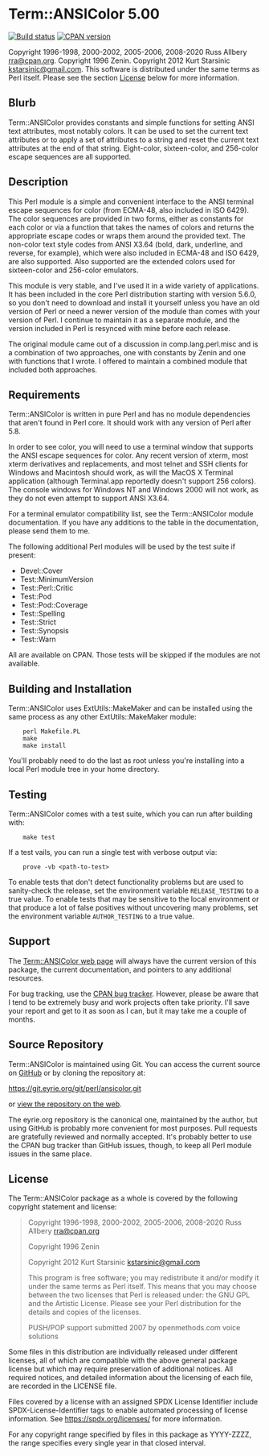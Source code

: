 # Term::ANSIColor 5.00

[![Build
status](https://travis-ci.org/rra/ansicolor.svg?branch=master)](https://travis-ci.org/rra/ansicolor)
[![CPAN
version](https://img.shields.io/cpan/v/Term-ANSIColor.svg)](https://metacpan.org/release/Term-ANSIColor)

Copyright 1996-1998, 2000-2002, 2005-2006, 2008-2020 Russ Allbery
<rra@cpan.org>.  Copyright 1996 Zenin.  Copyright 2012 Kurt Starsinic
<kstarsinic@gmail.com>.  This software is distributed under the same terms
as Perl itself.  Please see the section [License](#license) below for more
information.

## Blurb

Term::ANSIColor provides constants and simple functions for setting ANSI
text attributes, most notably colors.  It can be used to set the current
text attributes or to apply a set of attributes to a string and reset the
current text attributes at the end of that string.  Eight-color,
sixteen-color, and 256-color escape sequences are all supported.

## Description

This Perl module is a simple and convenient interface to the ANSI terminal
escape sequences for color (from ECMA-48, also included in ISO 6429).  The
color sequences are provided in two forms, either as constants for each
color or via a function that takes the names of colors and returns the
appropriate escape codes or wraps them around the provided text.  The
non-color text style codes from ANSI X3.64 (bold, dark, underline, and
reverse, for example), which were also included in ECMA-48 and ISO 6429,
are also supported.  Also supported are the extended colors used for
sixteen-color and 256-color emulators.

This module is very stable, and I've used it in a wide variety of
applications.  It has been included in the core Perl distribution starting
with version 5.6.0, so you don't need to download and install it yourself
unless you have an old version of Perl or need a newer version of the
module than comes with your version of Perl.  I continue to maintain it as
a separate module, and the version included in Perl is resynced with mine
before each release.

The original module came out of a discussion in comp.lang.perl.misc and is
a combination of two approaches, one with constants by Zenin and one with
functions that I wrote.  I offered to maintain a combined module that
included both approaches.

## Requirements

Term::ANSIColor is written in pure Perl and has no module dependencies
that aren't found in Perl core.  It should work with any version of Perl
after 5.8.

In order to see color, you will need to use a terminal window that
supports the ANSI escape sequences for color.  Any recent version of
xterm, most xterm derivatives and replacements, and most telnet and SSH
clients for Windows and Macintosh should work, as will the MacOS X
Terminal application (although Terminal.app reportedly doesn't support 256
colors).  The console windows for Windows NT and Windows 2000 will not
work, as they do not even attempt to support ANSI X3.64.

For a terminal emulator compatibility list, see the Term::ANSIColor module
documentation.  If you have any additions to the table in the
documentation, please send them to me.

The following additional Perl modules will be used by the test suite if
present:

* Devel::Cover
* Test::MinimumVersion
* Test::Perl::Critic
* Test::Pod
* Test::Pod::Coverage
* Test::Spelling
* Test::Strict
* Test::Synopsis
* Test::Warn

All are available on CPAN.  Those tests will be skipped if the modules are
not available.

## Building and Installation

Term::ANSIColor uses ExtUtils::MakeMaker and can be installed using the
same process as any other ExtUtils::MakeMaker module:

```
    perl Makefile.PL
    make
    make install
```

You'll probably need to do the last as root unless you're installing into
a local Perl module tree in your home directory.

## Testing

Term::ANSIColor comes with a test suite, which you can run after building
with:

```
    make test
```

If a test vails, you can run a single test with verbose output via:

```
    prove -vb <path-to-test>
```

To enable tests that don't detect functionality problems but are used to
sanity-check the release, set the environment variable `RELEASE_TESTING`
to a true value.  To enable tests that may be sensitive to the local
environment or that produce a lot of false positives without uncovering
many problems, set the environment variable `AUTHOR_TESTING` to a true
value.

## Support

The [Term::ANSIColor web
page](https://www.eyrie.org/~eagle/software/ansicolor/) will always have
the current version of this package, the current documentation, and
pointers to any additional resources.

For bug tracking, use the [CPAN bug
tracker](https://rt.cpan.org/Dist/Display.html?Name=Term-ANSIColor).
However, please be aware that I tend to be extremely busy and work
projects often take priority.  I'll save your report and get to it as soon
as I can, but it may take me a couple of months.

## Source Repository

Term::ANSIColor is maintained using Git.  You can access the current
source on [GitHub](https://github.com/rra/ansicolor) or by cloning the
repository at:

https://git.eyrie.org/git/perl/ansicolor.git

or [view the repository on the
web](https://git.eyrie.org/?p=perl/ansicolor.git).

The eyrie.org repository is the canonical one, maintained by the author,
but using GitHub is probably more convenient for most purposes.  Pull
requests are gratefully reviewed and normally accepted.  It's probably
better to use the CPAN bug tracker than GitHub issues, though, to keep all
Perl module issues in the same place.

## License

The Term::ANSIColor package as a whole is covered by the following
copyright statement and license:

> Copyright 1996-1998, 2000-2002, 2005-2006, 2008-2020
>     Russ Allbery <rra@cpan.org>
>
> Copyright 1996
>     Zenin
>
> Copyright 2012
>     Kurt Starsinic <kstarsinic@gmail.com>
>
> This program is free software; you may redistribute it and/or modify it
> under the same terms as Perl itself.  This means that you may choose
> between the two licenses that Perl is released under: the GNU GPL and the
> Artistic License.  Please see your Perl distribution for the details and
> copies of the licenses.
>
> PUSH/POP support submitted 2007 by openmethods.com voice solutions

Some files in this distribution are individually released under different
licenses, all of which are compatible with the above general package
license but which may require preservation of additional notices.  All
required notices, and detailed information about the licensing of each
file, are recorded in the LICENSE file.

Files covered by a license with an assigned SPDX License Identifier
include SPDX-License-Identifier tags to enable automated processing of
license information.  See https://spdx.org/licenses/ for more information.

For any copyright range specified by files in this package as YYYY-ZZZZ,
the range specifies every single year in that closed interval.
